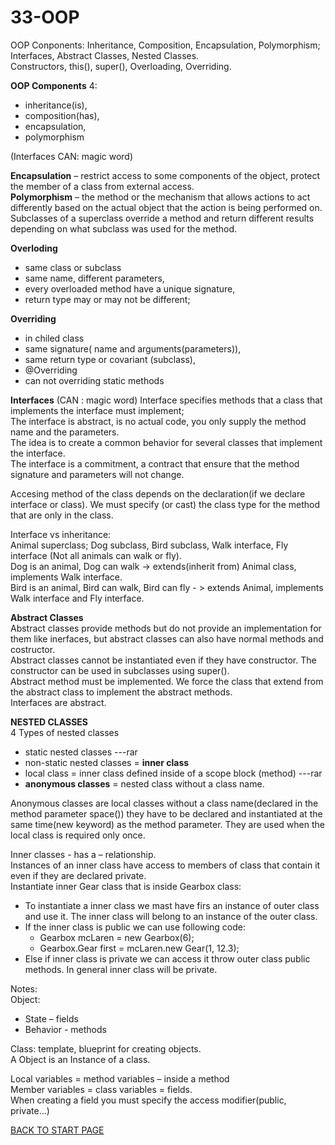 # 33-OOP

OOP Conponents: Inheritance, Composition, Encapsulation, Polymorphism;   
Interfaces, Abstract Classes, Nested Classes.  
Constructors, this(), super(), Overloading, Overriding.  


**OOP Components**  4:   
-	 inheritance(is),   
-  composition(has),   
-	 encapsulation,  
-	 polymorphism    

(Interfaces CAN: magic word)  

**Encapsulation** – restrict access to some components of the object, protect the member of a class from external access.  
**Polymorphism** – the method or the mechanism that allows actions to act differently based on the actual object that the action is being performed on. Subclasses of a superclass override a method and return different results depending on what subclass was used for the method.  

**Overloding**  
-  same class or  subclass     
-  same name,  different parameters,  
-  every overloaded method have a unique signature,   
- return type may or may not be different;

**Overriding**  
-  in chiled class  
-  same signature( name and arguments(parameters)),                         
-  same return type or covariant (subclass),   
-  @Overriding  
-  can not overriding static methods   



**Interfaces** 
(CAN : magic word) 
Interface specifies methods that a class that implements the interface must implement;  
The interface is abstract, is no actual code, you only supply the method name and the parameters.  
The idea is to create a common behavior for several classes that implement the interface.  
The interface is a commitment, a contract that ensure that the method signature and parameters will not change.  

Accesing method of the class depends on the declaration(if we declare interface or class). We must specify (or cast) the class type for the method that are only in the class.  

Interface vs inheritance:   
Animal superclass; Dog subclass, Bird subclass,  Walk interface, Fly interface (Not all animals can walk or fly).  
Dog is an animal, Dog can walk  -> extends(inherit from) Animal class, implements Walk interface.  
Bird is an animal, Bird can walk, Bird can fly - > extends Animal, implements Walk interface and Fly interface.  

**Abstract Classes**  
Abstract classes provide methods but do not provide an implementation for them like inerfaces, but abstract classes can also have normal methods and costructor.  
Abstract classes cannot be instantiated even if they have constructor. The constructor can be used in subclasses using super().  
Abstract method must be implemented. We force the class that extend from the abstract class to implement the abstract methods.  
Interfaces are abstract.

**NESTED CLASSES**  
4 Types of nested classes  
-  static nested classes ---rar  
-  non-static nested classes = **inner class**  
-  local class = inner class defined inside of a scope block (method) ---rar 
-  **anonymous classes** = nested class without a class name.  


Anonymous classes are local classes without a class name(declared in the method parameter space())  they have to be declared and instantiated at the same time(new keyword) as the method parameter. They are used when the local class is required only once.  

Inner classes - has a – relationship.   
Instances of an inner class have access to members of class that contain it even if they are declared private.  
Instantiate inner Gear class that is inside Gearbox class:  
-  To instantiate a inner class we mast have firs an instance of outer class and use it. The inner class will belong to an instance of the outer class.  
-  If the inner class is public we can use following code:  
      -  Gearbox mcLaren = new Gearbox(6);  
      -  Gearbox.Gear first = mcLaren.new Gear(1, 12.3);  
-  Else if inner class is private we can access it throw outer class public methods. In general inner class will be private.  

Notes:  
Object:    
-  State – fields   
-  Behavior - methods  

Class: template, blueprint for creating objects.  
A Object is an Instance of a class.  

Local variables = method variables  – inside a method      
Member variables = class variables = fields.     
When creating a field you must specify the access modifier(public, private…)  




[BACK TO START PAGE](https://github.com/FlorescuAndrei/Start.git)
